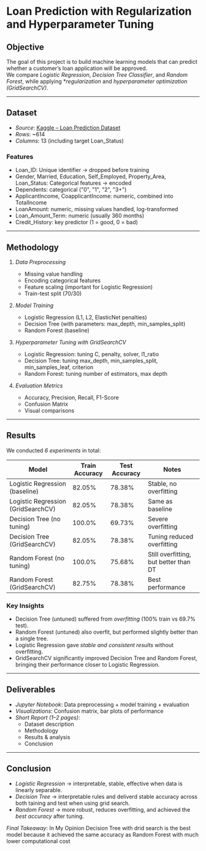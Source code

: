 # Loan Prediction with Regularization and Hyperparameter Tuning

## Objective
The goal of this project is to build machine learning models that can predict whether a customer’s loan application will be approved.  
We compare *Logistic Regression*, *Decision Tree Classifier*, and *Random Forest*, while applying **regularization* and *hyperparameter optimization (GridSearchCV)*.

---

## Dataset
- *Source*: [Kaggle – Loan Prediction Dataset](https://www.kaggle.com/datasets/ninzaami/loan-predication/data)
- *Rows*: ~614
- *Columns*: 13 (including target Loan_Status)

### Features
- Loan_ID: Unique identifier → dropped before training  
- Gender, Married, Education, Self_Employed, Property_Area, Loan_Status: Categorical features → encoded  
- Dependents: categorical ("0", "1", "2", "3+")  
- ApplicantIncome, CoapplicantIncome: numeric, combined into TotalIncome  
- LoanAmount: numeric, missing values handled, log-transformed  
- Loan_Amount_Term: numeric (usually 360 months)  
- Credit_History: key predictor (1 = good, 0 = bad)  

---

## Methodology
1. *Data Preprocessing*
   - Missing value handling  
   - Encoding categorical features  
   - Feature scaling (important for Logistic Regression)  
   - Train-test split (70/30)

2. *Model Training*
   - Logistic Regression (L1, L2, ElasticNet penalties)  
   - Decision Tree (with parameters: max_depth, min_samples_split)  
   - Random Forest (baseline)  

3. *Hyperparameter Tuning with GridSearchCV*
   - Logistic Regression: tuning C, penalty, solver, l1_ratio  
   - Decision Tree: tuning max_depth, min_samples_split, min_samples_leaf, criterion  
   - Random Forest: tuning number of estimators, max depth  

4. *Evaluation Metrics*
   - Accuracy, Precision, Recall, F1-Score  
   - Confusion Matrix  
   - Visual comparisons  

---

## Results

We conducted *6 experiments* in total:

| Model                          | Train Accuracy | Test Accuracy | Notes |
|--------------------------------|----------------|---------------|-------|
| Logistic Regression (baseline) | 82.05%         | 78.38%        | Stable, no overfitting |
| Logistic Regression (GridSearchCV) | 82.05%     | 78.38%        | Same as baseline |
| Decision Tree (no tuning)      | 100.0%         | 69.73%        | Severe overfitting |
| Decision Tree (GridSearchCV)   | 82.05%         | 78.38%        | Tuning reduced overfitting |
| Random Forest (no tuning)      | 100.0%         | 75.68%        | Still overfitting, but better than DT |
| Random Forest (GridSearchCV)   | 82.75%         | 78.38%        | Best performance |

### Key Insights
- Decision Tree (untuned) suffered from *overfitting* (100% train vs 69.7% test).  
- Random Forest (untuned) also overfit, but performed slightly better than a single tree.  
- Logistic Regression gave *stable and consistent results* without overfitting.  
- GridSearchCV significantly improved Decision Tree and Random Forest, bringing their performance closer to Logistic Regression.  

---

## Deliverables
- *Jupyter Notebook*: Data preprocessing + model training + evaluation  
- *Visualizations*: Confusion matrix, bar plots of performance  
- *Short Report (1–2 pages)*:  
  - Dataset description  
  - Methodology  
  - Results & analysis  
  - Conclusion  

---

## Conclusion
- *Logistic Regression* → interpretable, stable, effective when data is linearly separable.  
- *Decision Tree* → interpretable rules and deliverd stable accuracy across both taining and test when using grid search.  
- *Random Forest* → more robust, reduces overfitting, and achieved the *best accuracy* after tuning.  

 *Final Takeaway*: In My Opinion Decision Tree with drid search is the best model because it achieved the same accuracy as Random Forest with much lower computational cost 
